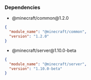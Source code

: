 ### Dependencies
- <p>@minecraft/common@1.2.0</p>
```json
{
  "module_name": "@minecraft/common",
  "version": "1.2.0"
}
```
- <p>@minecraft/server@1.10.0-beta</p>
```json
{
  "module_name": "@minecraft/server",
  "version": "1.10.0-beta"
}
```